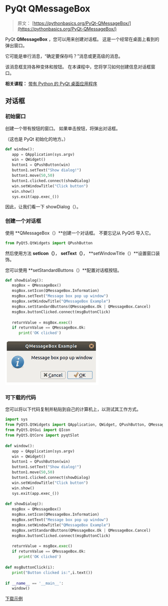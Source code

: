 # PyQt QMessageBox

> 原文： [https://pythonbasics.org/PyQt-QMessageBox/](https://pythonbasics.org/PyQt-QMessageBox/)

PyQt **QMessageBox** ，您可以用来创建对话框。 这是一个经常在桌面上看到的弹出窗口。

它可能是单行消息，“确定要保存吗？”消息或更高级的消息。

该消息框支持各种变体和按钮。 在本课程中，您将学习如何创建信息对话框窗口。

**相关课程：**
[带有 Python 的 PyQt 桌面应用程序](https://gum.co/pysqtsamples)

## 对话框

### 初始窗口

创建一个带有按钮的窗口。 如果单击按钮，将弹出对话框。

（这也是 PyQt 初始化的地方。）

```py
def window():
   app = QApplication(sys.argv)
   win = QWidget()
   button1 = QPushButton(win)
   button1.setText("Show dialog!")
   button1.move(50,50)
   button1.clicked.connect(showDialog)
   win.setWindowTitle("Click button")
   win.show()
   sys.exit(app.exec_())

```

因此，让我们看一下 showDialog（）。

### 创建一个对话框

使用 **QMessageBox（）**创建一个对话框。 不要忘记从 PyQt5 导入它。

```py
from PyQt5.QtWidgets import QPushButton

```

然后使用方法 **setIcon（）**， **setText（）**， **setWindowTitle（）**设置窗口装饰。

您可以使用 **setStandardButtons（）**配置对话框按钮。

```py
def showDialog():
   msgBox = QMessageBox()
   msgBox.setIcon(QMessageBox.Information)
   msgBox.setText("Message box pop up window")
   msgBox.setWindowTitle("QMessageBox Example")
   msgBox.setStandardButtons(QMessageBox.Ok | QMessageBox.Cancel)
   msgBox.buttonClicked.connect(msgButtonClick)

   returnValue = msgBox.exec()
   if returnValue == QMessageBox.Ok:
      print('OK clicked')

```

![pyqt messagebox](img/ef85022bec451c83cd8bd1f89fab9116.jpg)

### 可下载的代码

您可以将以下代码复制并粘贴到自己的计算机上，以测试其工作方式。

```py
import sys
from PyQt5.QtWidgets import QApplication, QWidget, QPushButton, QMessageBox
from PyQt5.QtGui import QIcon
from PyQt5.QtCore import pyqtSlot

def window():
   app = QApplication(sys.argv)
   win = QWidget()
   button1 = QPushButton(win)
   button1.setText("Show dialog!")
   button1.move(50,50)
   button1.clicked.connect(showDialog)
   win.setWindowTitle("Click button")
   win.show()
   sys.exit(app.exec_())

def showDialog():
   msgBox = QMessageBox()
   msgBox.setIcon(QMessageBox.Information)
   msgBox.setText("Message box pop up window")
   msgBox.setWindowTitle("QMessageBox Example")
   msgBox.setStandardButtons(QMessageBox.Ok | QMessageBox.Cancel)
   msgBox.buttonClicked.connect(msgButtonClick)

   returnValue = msgBox.exec()
   if returnValue == QMessageBox.Ok:
      print('OK clicked')

def msgButtonClick(i):
   print("Button clicked is:",i.text())

if __name__ == '__main__': 
   window()

```

[下载示例](https://gum.co/pysqtsamples)